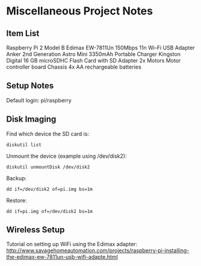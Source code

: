 # Miscellaneous Project Notes

## Item List

Raspberry Pi 2 Model B
Edimax EW-7811Un 150Mbps 11n Wi-Fi USB Adapter
Anker 2nd Generation Astro Mini 3350mAh Portable Charger
Kingston Digital 16 GB microSDHC Flash Card with SD Adapter
2x Motors
Motor controller board
Chassis
4x AA rechargeable batteries

## Setup Notes

Default login: pi/raspberry

## Disk Imaging

Find which device the SD card is:

    diskutil list

Unmount the device (example using /dev/disk2):

    diskutil unmountDisk /dev/disk2

Backup:

    dd if=/dev/disk2 of=pi.img bs=1m

Restore:

    dd if=pi.img of=/dev/disk2 bs=1m

## Wireless Setup

Tutorial on setting up WiFi using the Edimax adapter:
http://www.savagehomeautomation.com/projects/raspberry-pi-installing-the-edimax-ew-7811un-usb-wifi-adapte.html
